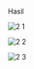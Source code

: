 Hasil



![2 1](https://user-images.githubusercontent.com/122078276/210961871-73cee335-4c77-4c9a-8139-b35950453d71.jpeg)





![2 2](https://user-images.githubusercontent.com/122078276/210961894-a1be7e9c-40b7-4aee-9e86-cfb10c5f69b8.jpeg)





![2 3](https://user-images.githubusercontent.com/122078276/210961905-9ffe597d-d863-4211-9df8-6ea09fea97b8.jpeg)


